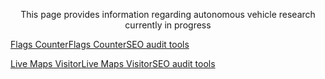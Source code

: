 <p align="center">
    This page provides information regarding autonomous vehicle research currently in progress
</p>


<left><a href="https://livetrafficfeed.com/flag-counter" data-row="3" data-col="5" data-code="1" data-flag="1" data-bg="ffffff" data-text="000000" data-root="0" id="LTF_flags_href">Flags Counter</a><script type="text/javascript" src="//cdn.livetrafficfeed.com/static/flag-counter/live.v2.js"></script><noscript><a href="https://livetrafficfeed.com/flag-counter">Flags Counter</a><a href="https://w3seotools.com">SEO audit tools</a></noscript></left>

<left><a href="https://livetrafficfeed.com/live-maps-visitor" data-size="60" data-type="9" data-root="0" id="LTF_mapjs_website">Live Maps Visitor</a><script type="text/javascript" src="//cdn.livetrafficfeed.com/static/mapjs/live.v2.js"></script><noscript><a href="http://livetrafficfeed.com/live-maps-visitor">Live Maps Visitor</a><a href="https://w3seotools.com">SEO audit tools</a></noscript></left>
